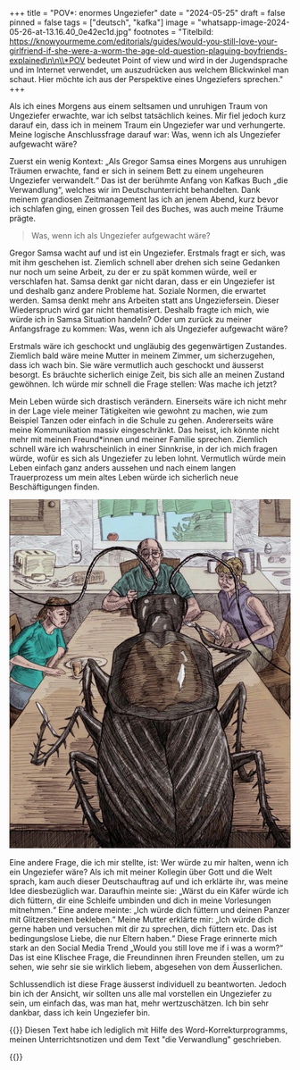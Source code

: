 +++
title = "POV*: enormes Ungeziefer"
date = "2024-05-25"
draft = false
pinned = false
tags = ["deutsch", "kafka"]
image = "whatsapp-image-2024-05-26-at-13.16.40_0e42ec1d.jpg"
footnotes = "Titelbild: https://knowyourmeme.com/editorials/guides/would-you-still-love-your-girlfriend-if-she-were-a-worm-the-age-old-question-plaguing-boyfriends-explained\n\n\\*POV bedeutet Point of view und wird in der Jugendsprache und im Internet verwendet, um auszudrücken aus welchem Blickwinkel man schaut. Hier möchte ich aus der Perspektive eines Ungeziefers sprechen."
+++
<!--StartFragment-->

Als ich eines Morgens aus einem seltsamen und unruhigen Traum von Ungeziefer erwachte, war ich selbst tatsächlich keines. Mir fiel jedoch kurz darauf ein, dass ich in meinem Traum ein Ungeziefer war und verhungerte. Meine logische Anschlussfrage darauf war: Was, wenn ich als Ungeziefer aufgewacht wäre?

Zuerst ein wenig Kontext: „Als Gregor Samsa eines Morgens aus unruhigen Träumen erwachte, fand er sich in seinem Bett zu einem ungeheuren Ungeziefer verwandelt.“ Das ist der berühmte Anfang von Kafkas Buch „die Verwandlung“, welches wir im Deutschunterricht behandelten. Dank meinem grandiosen Zeitmanagement las ich an jenem Abend, kurz bevor ich schlafen ging, einen grossen Teil des Buches, was auch meine Träume prägte.

> Was, wenn ich als Ungeziefer aufgewacht wäre?

Gregor Samsa wacht auf und ist ein Ungeziefer. Erstmals fragt er sich, was mit ihm geschehen ist. Ziemlich schnell aber drehen sich seine Gedanken nur noch um seine Arbeit, zu der er zu spät kommen würde, weil er verschlafen hat. Samsa denkt gar nicht daran, dass er ein Ungeziefer ist und deshalb ganz andere Probleme hat. Soziale Normen, die erwartet werden. Samsa denkt mehr ans Arbeiten statt ans Ungeziefersein. Dieser Wiederspruch wird gar nicht thematisiert. Deshalb fragte ich mich, wie würde ich in Samsa Situation handeln? Oder um zurück zu meiner Anfangsfrage zu kommen: Was, wenn ich als Ungeziefer aufgewacht wäre?

Erstmals wäre ich geschockt und ungläubig des gegenwärtigen Zustandes. Ziemlich bald wäre meine Mutter in meinem Zimmer, um sicherzugehen, dass ich wach bin. Sie wäre vermutlich auch geschockt und äusserst besorgt. Es bräuchte sicherlich einige Zeit, bis sich alle an meinen Zustand gewöhnen. Ich würde mir schnell die Frage stellen: Was mache ich jetzt?

Mein Leben würde sich drastisch verändern. Einerseits wäre ich nicht mehr in der Lage viele meiner Tätigkeiten wie gewohnt zu machen, wie zum Beispiel Tanzen oder einfach in die Schule zu gehen. Andererseits wäre meine Kommunikation massiv eingeschränkt. Das heisst, ich könnte nicht mehr mit meinen Freund*innen und meiner Familie sprechen. Ziemlich schnell wäre ich wahrscheinlich in einer Sinnkrise, in der ich mich fragen würde, wofür es sich als Ungeziefer zu leben lohnt. Vermutlich würde mein Leben einfach ganz anders aussehen und nach einem langen Trauerprozess um mein altes Leben würde ich sicherlich neue Beschäftigungen finden.

![https://www.deviantart.com/freddavis/art/kafka-in-color-48514807 ](kafer-am-tisch.jpg)

Eine andere Frage, die ich mir stellte, ist: Wer würde zu mir halten, wenn ich ein Ungeziefer wäre? Als ich mit meiner Kollegin über Gott und die Welt sprach, kam auch dieser Deutschauftrag auf und ich erklärte ihr, was meine Idee diesbezüglich war. Daraufhin meinte sie: „Wärst du ein Käfer würde ich dich füttern, dir eine Schleife umbinden und dich in meine Vorlesungen mitnehmen.“ Eine andere meinte: „Ich würde dich füttern und deinen Panzer mit Glitzersteinen bekleben.“ Meine Mutter erklärte mir: „Ich würde dich gerne haben und versuchen mit dir zu sprechen, dich füttern etc. Das ist bedingungslose Liebe, die nur Eltern haben.“ Diese Frage erinnerte mich stark an den Social Media Trend „Would you still love me if i was a worm?“ Das ist eine Klischee Frage, die Freundinnen ihren Freunden stellen, um zu sehen, wie sehr sie sie wirklich liebem, abgesehen von dem Äusserlichen.

Schlussendlich ist diese Frage äusserst individuell zu beantworten. Jedoch bin ich der Ansicht, wir sollten uns alle mal vorstellen ein Ungeziefer zu sein, um einfach das, was man hat, mehr wertzuschätzen. Ich bin sehr dankbar, dass ich kein Ungeziefer bin.

<!--EndFragment-->

{{<box title ="Metatext">}} Diesen Text habe ich lediglich mit Hilfe des Word-Korrekturprogramms, meinen Unterrichtsnotizen und dem Text "die Verwandlung" geschrieben. 

{{</box>}}